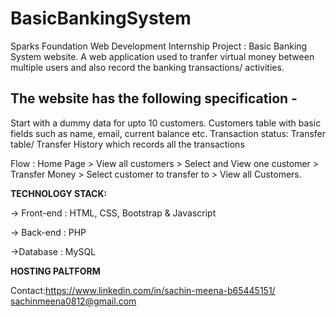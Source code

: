 # BasicBankingSystem

Sparks Foundation Web Development Internship Project : Basic Banking System website. A web application used to tranfer virtual money between multiple users and also record the banking transactions/ activities.


## The website has the following specification -
  Start with a dummy data for upto 10 customers.
  Customers table with basic fields such as name, email, current balance etc.
 Transaction status:
 Transfer table/ Transfer History which records all the transactions

Flow : Home Page > View all customers > Select and View one customer > Transfer Money > Select customer to transfer to > View all Customers.

**TECHNOLOGY STACK:**

-> Front-end : HTML, CSS, Bootstrap & Javascript

-> Back-end : PHP 

->Database : MySQL

**HOSTING PALTFORM** 


Contact:https://www.linkedin.com/in/sachin-meena-b65445151/
        sachinmeena0812@gmail.com
